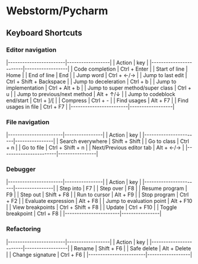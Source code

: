 # Webstorm/Pycharm

## Keyboard Shortcuts

### Editor navigation

|------------------------|------------------|
| Action                 | key              |
|------------------------|------------------|
| Code completion        | Ctrl + Enter     |
| Start of line          | Home             |
| End of line            | End              |
| Jump word              | Ctrl + ←/→       |
| Jump to last edit      | Ctrl + Shift + Backspace |
| Jump to deceleration   | Ctrl + b         |
| Jump to implementation | Ctrl + Alt + b   |
| Jump to super method/super class | Ctrl + u |
| Jump to previous/next method | Alt + ↑/↓  |
| Jump to codeblock end/start | Ctrl + ]/[  |
| Compress               | Ctrl + -         |
| Find usages            | Alt + F7         |
| Find usages in file    | Ctrl + F7        |
|------------------------|------------------|

### File navigation

|-----------------------|----------------|
| Action                | key            |
|-----------------------|----------------|
| Search everywhere     | Shift + Shift  |
| Go to class           | Ctrl + n       |
| Go to file            | Ctrl + Shift + n |
| Next/Previous editor tab | Alt + ←/→   |
|-----------------------|----------------|

### Debugger

|-----------------------|----------------|
| Action                | key            |
|-----------------------|----------------|
| Step into             | F7             |
| Step over             | F8             |
| Resume program        | F9             |
| Step out              | Shift + F8     |
| Run to cursor         | Alt + F9       |
| Stop program          | Ctrl + F2      |
| Evaluate expression   | Alt + F8       |
| Jump to evaluation point | Alt + F10   |
| View breakpoints      | Ctrl + Shift + F8 |
| Update                | Ctrl + F10     |
| Toggle breakpoint     | Ctrl + F8      |
|-----------------------|----------------|

### Refactoring

|------------------------|------------------|
| Action                 | key              |
|------------------------|------------------|
| Rename                 | Shift + F6       |
| Safe delete            | Alt + Delete     |
| Change signature       | Ctrl + F6        |
|------------------------|------------------|
